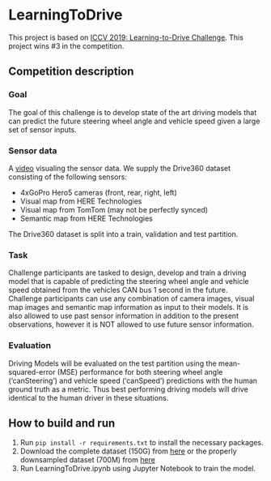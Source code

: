 # LearningToDrive
This project is based on [ICCV 2019: Learning-to-Drive Challenge](https://www.aicrowd.com/challenges/iccv-2019-learning-to-drive-challenge). This project wins #3 in the competition.  
## Competition description
### Goal
The goal of this challenge is to develop state of the art driving models that can predict the future steering wheel angle and vehicle speed given a large set of sensor inputs.  
### Sensor data
A [video](https://youtu.be/mnnSf2KwTS4) visualing the sensor data. 
We supply the Drive360 dataset consisting of the following sensors:
* 4xGoPro Hero5 cameras (front, rear, right, left)
* Visual map from HERE Technologies
* Visual map from TomTom (may not be perfectly synced)
* Semantic map from HERE Technologies

The Drive360 dataset is split into a train, validation and test partition.
### Task
Challenge participants are tasked to design, develop and train a driving model that is capable of predicting the steering wheel angle and vehicle speed obtained from the vehicles CAN bus 1 second in the future.  
Challenge participants can use any combination of camera images, visual map images and semantic map information as input to their models. It is also allowed to use past sensor information in addition to the present observations, however it is NOT allowed to use future sensor information.
### Evaluation
Driving Models will be evaluated on the test partition using the mean-squared-error (MSE) performance for both steering wheel angle (‘canSteering’) and vehicle speed (‘canSpeed’) predictions with the human ground truth as a metric. Thus best performing driving models will drive identical to the human driver in these situations.

## How to build and run
1. Run `pip install -r requirements.txt` to install the necessary packages.
2. Download the complete dataset (150G) from [here](https://www.aicrowd.com/challenges/iccv-2019-learning-to-drive-challenge/dataset_files) or the properly downsampled dataset (700M) from [here](https://drive.google.com/file/d/1fc5vFlnpWjxuAqQxqqJKU26DjFM7s6fo/view?usp=sharing)
3. Run LearningToDrive.ipynb using Jupyter Notebook to train the model. 
